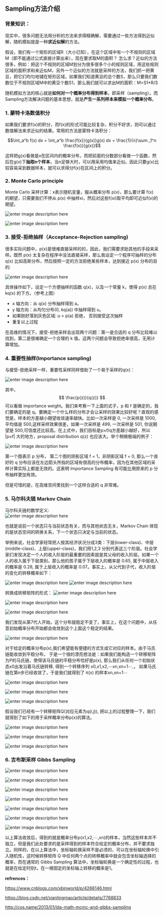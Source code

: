 
## Sampling方法介绍

### 背景知识：
现实中，很多问题无法用分析的方法来求得精确解，需要通过一些方法得到近似解，随机模拟就是一种**求近似解**的方法。

假设，我们有一个矩形的区域R（大小已知），在这个区域中有一个不规则的区域M（即不能通过公式直接计算出来），现在要求取M的面积？ 怎么求？近似的方法很多，例如：把这个不规则的区域M划分为很多很多个小的规则区域，用这些规则区域的面积求和来近似M，另外一个近似的方法就是采样的方法，我们抓一把黄豆，把它们均匀地铺在矩形区域，如果我们知道黄豆的总个数S，那么只要我们数数位于不规则区域M中的黄豆个数S1，那么我们就可以求出M的面积：M=S1*R/S

随机模拟方法的核心就是**如何对一个概率分布得到样本**，即采样（sampling）。而Sampling方法解决问题的基本思想，就是**产生一系列样本来模拟一个概率分布**。


###  1. 蒙特卡洛数值积分

如果我们要求f(x)的积分，而f(x)的形式可能比较复杂，积分不好求，则可以通过数值解法来求近似的结果。常用的方法是蒙特卡洛积分：

$$\int_a^b f(x) dx = \int_a^b \frac{f(x)}{g(x)}g(x) dx = \frac{1}{n}\sum _1^n \frac{f(x)}{g(x)}$$


这样把g(x)看做是x在区间内的概率分布，而把前面的分数部分看做一个函数，然后在g(x)下**抽取n个样本**，当n足够大时，可以用采用均值来近似。因此只要g(x)比较容易采到数据样本，就可以求得分f(x)在区间上的积分。

### 2. Monte Carlo principle

Monte Carlo 采样计算：x表示随机变量，服从概率分布 p(x)，那么要计算 f(x) 的期望，只需要我们不停从 p(x) 中抽样xi，然后对这些f(xi)取平均即可近似f(x)的期望。

![enter image description here](https://images0.cnblogs.com/blog/533521/201310/25225400-30083dce288f4bbfbd0294d8c70e553b.png)

![enter image description here](https://images0.cnblogs.com/blog/533521/201310/25225413-7405b98e045b4af09eea448fb1db4eb5.gif)

### 3. 接受-拒绝抽样（Acceptance-Rejection sampling)

很多实际问题中，p(x)是很难直接采样的的，因此，我们需要求助其他的手段来采样。既然 p(x) 太复杂在程序中没法直接采样，那么我设定一个程序可抽样的分布 q(x) 比如高斯分布，然后按照一定的方法拒绝某些样本，达到接近 p(x) 分布的目的:

![enter image description here](https://images0.cnblogs.com/blog/533521/201310/25225434-fd6db018b45d4152a09ea1de2b5304ad.png)

具体操作如下，设定一个方便抽样的函数 q(x)，以及一个常量 k，使得 p(x) 总在 kq(x) 的下方。（参考上图）

-   x 轴方向：从 q(x) 分布抽样得到 a。
-   y 轴方向：从均匀分布(0, kq(a)) 中抽样得到 u。
-   如果刚好落到灰色区域: u > p(a) 拒绝， 否则接受这次抽样
-   重复以上过程

在高维的情况下，接受-拒绝采样会出现两个问题：第一是合适的 q 分布比较难以找到，第二是很难确定一个合理的 k 值。这两个问题会导致拒绝率很高，无用计算增加。

### 4. 重要性抽样(Importance sampling)

与接受-拒绝采样一样，重要性采样同样借助了一个易于采样的q(x)：

![enter image description here](https://images0.cnblogs.com/blog/533521/201310/25225454-745161c7386a4a88bb04fe3d52691994.png)

其中，$$ \frac{p(z)}{q(z)} $$ 可以看做 importance weight。我们来考察一下上面的式子，p 和 f 是确定的，我们要确定的是 q。要确定一个什么样的分布才会让采样的效果比较好呢？直观的感觉是，样本的方差越小期望收敛速率越快。比如一次采样是 0, 一次采样是 1000, 平均值是 500,这样采样效果很差，如果一次采样是 499, 一次采样是 501, 你说期望是 500,可信度还比较高。在上式中，我们目标是p×f/q方差越小越好，所以 |p×f| 大的地方，proposal distribution q(z) 也应该大。举个稍微极端的例子：

![enter image description here](https://images0.cnblogs.com/blog/533521/201310/25225509-8492f85ebc134b3cbc728a8eec4068dd.png)

第一个图表示 p 分布， 第二个图的阴影区域 f = 1，非阴影区域 f = 0, 那么一个良好的 q 分布应该在左边箭头所指的区域有很高的分布概率，因为在其他区域的采样计算实际上都是无效的。这表明 Importance Sampling 有可能比用原来的 p 分布抽样更加有效。

但是可惜的是，在高维空间里找到一个这样合适的 q 非常难。

### 5. 马尔科夫链  Markov Chain

马尔科夫链的数学定义:           
![enter image description here](https://images0.cnblogs.com/blog/354318/201502/012132334569283.png)


也就是说前一个状态只与当前状态有关，而与其他状态无关，Markov Chain 体现的是状态空间的转换关系，下一个状态只决定与当前的状态。

举例来说，社会学家经常把人按其经济状况分成3类：下层(lower-class)、中层(middle-class)、上层(upper-class)，我们用1,2,3 分别代表这三个阶层。社会学家们发现决定一个人的收入阶层的最重要的因素就是其父母的收入阶层。如果一个人的收入属于下层类别，那么他的孩子属于下层收入的概率是 0.65, 属于中层收入的概率是 0.28, 属于上层收入的概率是 0.07。事实上，从父代到子代，收入阶层的变化的转移概率如下：

![enter image description here](https://uploads.cosx.org/2013/01/table-1.jpg)
![enter image description here](https://uploads.cosx.org/2013/01/markov-transition.png)

转换成转移矩阵的形式：
![enter image description here](https://images0.cnblogs.com/blog/354318/201502/012132350037556.png)


![enter image description here](https://images0.cnblogs.com/blog/354318/201502/012132380665858.png)


![enter image description here](https://uploads.cosx.org/2013/01/table-2.jpg)


我们发现从第7代人开始，这个分布就稳定不变了，事实上，在这个问题中，从任意初始概率分布开始都会收敛到这个上面这个稳定的结果。

![enter image description here](https://images0.cnblogs.com/blog/354318/201502/012132433319734.png)


对于给定的概率分布p(x),我们希望能有便捷的方式生成它对应的样本。由于马氏链能收敛到平稳分布， 于是一个很的漂亮想法是：如果我们能构造一个转移矩阵为P的马氏链，使得该马氏链的平稳分布恰好是p(x), 那么我们从任何一个初始状态x0出发沿着马氏链转移, 得到一个转移序列 x0,x1,x2,⋯xn,xn+1⋯,， 如果马氏链在第n步已经收敛了，于是我们就得到了 π(x) 的样本xn,xn+1⋯

![enter image description here](https://images0.cnblogs.com/blog/354318/201502/012132453786092.png)


![enter image description here](https://images0.cnblogs.com/blog/354318/201502/012132487534424.png)


![enter image description here](https://uploads.cosx.org/2013/01/mcmc-transition.jpg)

假设我们已经有一个转移矩阵Q(对应元素为q(i,j)), 把以上的过程整理一下，我们就得到了如下的用于采样概率分布p(x)的算法。

![enter image description here](https://uploads.cosx.org/2013/01/mcmc-algo-1.jpg)

![enter image description here](https://images0.cnblogs.com/blog/354318/201502/012132534877269.png)


![enter image description here](https://uploads.cosx.org/2013/01/mcmc-algo-2.jpg)


### 6. 吉布斯采样 Gibbs Sampling

![enter image description here](https://images0.cnblogs.com/blog/354318/201502/012133000505875.png)


![enter image description here](https://uploads.cosx.org/2013/01/gibbs-transition.png)

![enter image description here](https://images0.cnblogs.com/blog/354318/201502/012133008472518.png)


![enter image description here](https://uploads.cosx.org/2013/01/gibbs-algo-1.jpg)

![enter image description here](https://uploads.cosx.org/2013/01/two-stage-gibbs.png)

![enter image description here](https://images0.cnblogs.com/blog/354318/201502/012133041447591.png)


![enter image description here](https://uploads.cosx.org/2013/01/gibbs-algo-2.jpg)

以上算法收敛后，得到的就是概率分布p(x1,x2,⋯,xn)的样本，当然这些样本并不独立，但是我们此处要求的是采样得到的样本符合给定的概率分布，并不要求独立。同样的，在以上算法中，坐标轴轮换采样不是必须的，可以在坐标轴轮换中引入随机性，这时候转移矩阵 Q 中任何两个点的转移概率中就会包含坐标轴选择的概率，而在通常的 Gibbs Sampling 算法中，坐标轴轮换是一个确定性的过程，也就是在给定时刻t，在一根固定的坐标轴上转移的概率是1。



**refrences：**

https://www.cnblogs.com/xbinworld/p/4266146.html

https://blog.csdn.net/xianlingmao/article/details/7768833

http://cos.name/2013/01/lda-math-mcmc-and-gibbs-sampling


<!--stackedit_data:
eyJoaXN0b3J5IjpbNTc5Mzk5MzQ5LC0yMDI5NTU4MDMyLDE3Mz
Q0MjM5ODgsMTY2MTI0MzU5OSwxODI4NzQzNjA2LDExODI4NDg0
MjEsNzk5MzQ5Nzk5LC0xODk3ODUxMzc4LC02MzY5Mjk3NzksLT
IwNTkzNTU3MTAsNzQ4ODAxODY1LDIwOTYwMDY5NSwyMTQ2ODU5
NTgxLC0xMTM3MzA3OTY0LDE2NTIyNzMzODgsMTgwNjgzOTE5OC
wtMzU3MDcwNDgzLDEyMTE0NDE3N119
-->